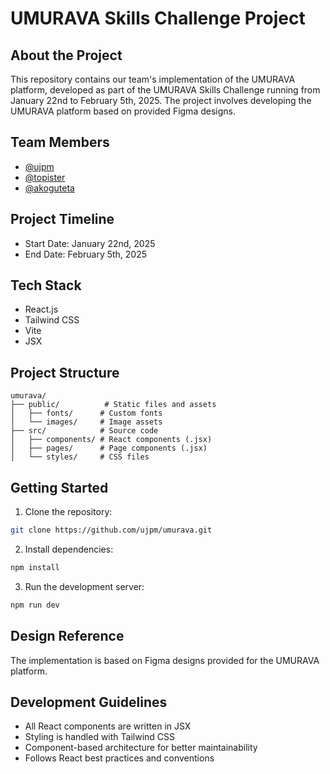 # UMURAVA Skills Challenge Project

## About the Project
This repository contains our team's implementation of the UMURAVA platform, developed as part of the UMURAVA Skills Challenge running from January 22nd to February 5th, 2025. The project involves developing the UMURAVA platform based on provided Figma designs.

## Team Members
- [@ujpm](https://github.com/ujpm)
- [@topister](https://github.com/topister)
- [@akoguteta](https://github.com/Akoguteta12)

## Project Timeline
- Start Date: January 22nd, 2025
- End Date: February 5th, 2025

## Tech Stack
- React.js
- Tailwind CSS
- Vite
- JSX

## Project Structure
```
umurava/
├── public/          # Static files and assets
│   ├── fonts/      # Custom fonts
│   └── images/     # Image assets
├── src/            # Source code
│   ├── components/ # React components (.jsx)
│   ├── pages/      # Page components (.jsx)
│   └── styles/     # CSS files
```

## Getting Started
1. Clone the repository:
```bash
git clone https://github.com/ujpm/umurava.git
```

2. Install dependencies:
```bash
npm install
```

3. Run the development server:
```bash
npm run dev
```

## Design Reference
The implementation is based on Figma designs provided for the UMURAVA platform.

## Development Guidelines
- All React components are written in JSX
- Styling is handled with Tailwind CSS
- Component-based architecture for better maintainability
- Follows React best practices and conventions

